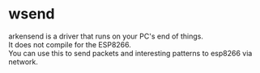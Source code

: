 # wsend

arkensend is a driver that runs on your PC's end of things.  
It does not compile for the ESP8266.  
You can use this to send packets and interesting patterns to esp8266 via network.

